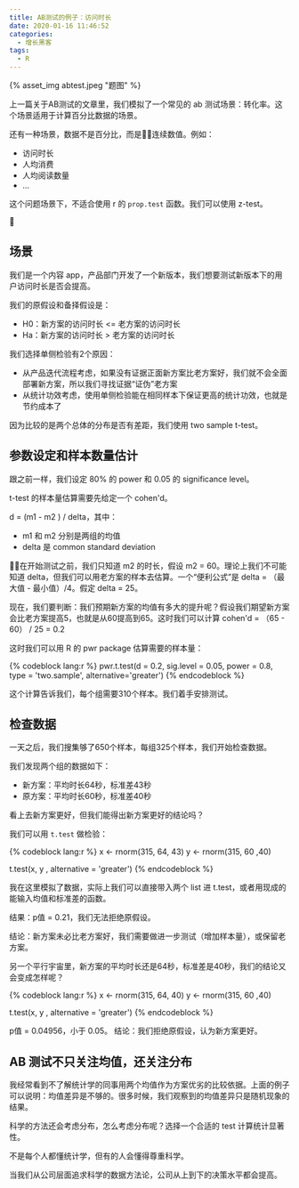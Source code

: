 ```yaml
---
title: AB测试的例子：访问时长
date: 2020-01-16 11:46:52
categories:
  - 增长黑客
tags:
  - R
---
```


{% asset_img abtest.jpeg "题图" %}

上一篇关于AB测试的文章里，我们模拟了一个常见的 ab 测试场景：转化率。这个场景适用于计算百分比数据的场景。

还有一种场景，数据不是百分比，而是连续数值。例如：
- 访问时长
- 人均消费
- 人均阅读数量
- ...

这个问题场景下，不适合使用 r 的 `prop.test` 函数。我们可以使用 z-test。

<!-- more -->

## 场景

我们是一个内容 app，产品部门开发了一个新版本，我们想要测试新版本下的用户访问时长是否会提高。

我们的原假设和备择假设是：
- H0：新方案的访问时长 <= 老方案的访问时长
- Ha：新方案的访问时长 > 老方案的访问时长

我们选择单侧检验有2个原因：
- 从产品迭代流程考虑，如果没有证据正面新方案比老方案好，我们就不会全面部署新方案，所以我们寻找证据“证伪”老方案
- 从统计功效考虑，使用单侧检验能在相同样本下保证更高的统计功效，也就是节约成本了

因为比较的是两个总体的分布是否有差距，我们使用 two sample t-test。

## 参数设定和样本数量估计

跟之前一样，我们设定 80% 的 power 和 0.05 的 significance level。

t-test 的样本量估算需要先给定一个 cohen'd。

d = (m1 - m2 ) /  delta，其中：
- m1 和 m2 分别是两组的均值
- delta 是 common standard deviation

在开始测试之前，我们只知道 m2 的时长，假设 m2 = 60。理论上我们不可能知道 delta，但我们可以用老方案的样本去估算。一个“便利公式”是 delta = （最大值 - 最小值）/4。假定 delta = 25。

现在，我们要判断：我们预期新方案的均值有多大的提升呢？假设我们期望新方案会比老方案提高5，也就是从60提高到65。这时我们可以计算 cohen'd = （65 - 60） / 25 = 0.2

这时我们可以用 R 的 pwr package 估算需要的样本量：

{% codeblock lang:r %}
pwr.t.test(d = 0.2, sig.level = 0.05, power = 0.8, type = 'two.sample', alternative='greater')
{% endcodeblock %}

这个计算告诉我们，每个组需要310个样本。我们着手安排测试。


## 检查数据

一天之后，我们搜集够了650个样本，每组325个样本，我们开始检查数据。

我们发现两个组的数据如下：
- 新方案：平均时长64秒，标准差43秒
- 原方案：平均时长60秒，标准差40秒

看上去新方案更好，但我们能得出新方案更好的结论吗？

我们可以用 `t.test` 做检验：

{% codeblock lang:r %}
x <- rnorm(315, 64, 43)
y <- rnorm(315, 60 ,40)

t.test(x, y , alternative = 'greater')
{% endcodeblock %}

我在这里模拟了数据，实际上我们可以直接带入两个 list 进 t.test，或者用现成的能输入均值和标准差的函数。

结果：p值 = 0.21，我们无法拒绝原假设。

结论：新方案未必比老方案好，我们需要做进一步测试（增加样本量），或保留老方案。


另一个平行宇宙里，新方案的平均时长还是64秒，标准差是40秒，我们的结论又会变成怎样呢？

{% codeblock lang:r %}
x <- rnorm(315, 64, 40)
y <- rnorm(315, 60 ,40)

t.test(x, y , alternative = 'greater')
{% endcodeblock %}

p值 = 0.04956，小于 0.05。
结论：我们拒绝原假设，认为新方案更好。

## AB 测试不只关注均值，还关注分布

我经常看到不了解统计学的同事用两个均值作为方案优劣的比较依据。上面的例子可以说明：均值差异是不够的。很多时候，我们观察到的均值差异只是随机现象的结果。

科学的方法还会考虑分布，怎么考虑分布呢？选择一个合适的 test 计算统计显著性。

不是每个人都懂统计学，但有的人会懂得尊重科学。

当我们从公司层面追求科学的数据方法论，公司从上到下的决策水平都会提高。
